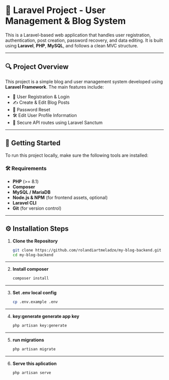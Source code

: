 # 📌 Laravel Project - User Management & Blog System

This is a Laravel-based web application that handles user registration, authentication, post creation, password recovery, and data editing. It is built using **Laravel**, **PHP**, **MySQL**, and follows a clean MVC structure.

---

## 🔍 Project Overview

This project is a simple blog and user management system developed using **Laravel Framework**. The main features include:

- 🔐 User Registration & Login
- ✍️ Create & Edit Blog Posts
- 🔄 Password Reset
- 🛠️ Edit User Profile Information
- 🧩 Secure API routes using Laravel Sanctum

---

## 🚀 Getting Started

To run this project locally, make sure the following tools are installed:

### 🛠️ Requirements

- **PHP** (>= 8.1)
- **Composer**
- **MySQL / MariaDB**
- **Node.js & NPM** (for frontend assets, optional)
- **Laravel CLI**
- **Git** (for version control)

---

## ⚙️ Installation Steps

1. **Clone the Repository**
   ```bash
   git clone https://github.com/rolandiartmeladze/my-blog-backend.git
   cd my-blog-backend
    ```
---

2. **Install composer**
    ```bash
    composer install
     ```
---

3.  **Set .env local config**
    ```bash
    cp .env.example .env
    ```
---

4.  **key:generate generate app key**
    ```bash
    php artisan key:generate
     ```

---

5. **run migrations**
    ```bash
    php artisan migrate
     ```

---

6. **Serve this aplication**
    ```bash
    php artisan serve
     ```
